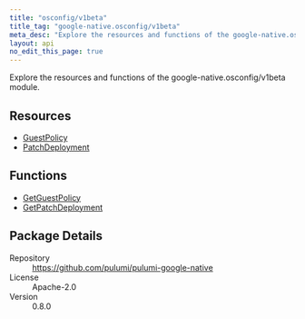 ```yaml
---
title: "osconfig/v1beta"
title_tag: "google-native.osconfig/v1beta"
meta_desc: "Explore the resources and functions of the google-native.osconfig/v1beta module."
layout: api
no_edit_this_page: true
---
```


<!-- WARNING: this file was generated by Pulumi Docs Generator. -->
<!-- Do not edit by hand unless you're certain you know what you are doing! -->

Explore the resources and functions of the google-native.osconfig/v1beta module.

<h2 id="resources">Resources</h2>
<ul class="api">
    <li><a href="guestpolicy" title="GuestPolicy"><span class="symbol resource"></span>GuestPolicy</a></li>
    <li><a href="patchdeployment" title="PatchDeployment"><span class="symbol resource"></span>PatchDeployment</a></li>
</ul>

<h2 id="functions">Functions</h2>
<ul class="api">
    <li><a href="getguestpolicy" title="GetGuestPolicy"><span class="symbol function"></span>GetGuestPolicy</a></li>
    <li><a href="getpatchdeployment" title="GetPatchDeployment"><span class="symbol function"></span>GetPatchDeployment</a></li>
</ul>

<h2 id="package-details">Package Details</h2>
<dl class="package-details">
	<dt>Repository</dt>
	<dd><a href="https://github.com/pulumi/pulumi-google-native">https://github.com/pulumi/pulumi-google-native</a></dd>
	<dt>License</dt>
	<dd>Apache-2.0</dd>
	<dt>Version</dt>
	<dd>0.8.0</dd>
</dl>

